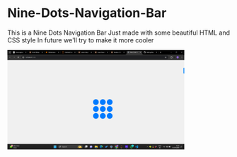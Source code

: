 # Nine-Dots-Navigation-Bar

This is a Nine Dots Navigation Bar Just made with some beautiful HTML and CSS style
In future we'll try to make it more cooler

<img src="https://github.com/Aditya02012004/Nine-Dots-Navigation-Bar/blob/main/Screenshot%202024-09-16%20152525.png" alt="My Image" width="400"/>
